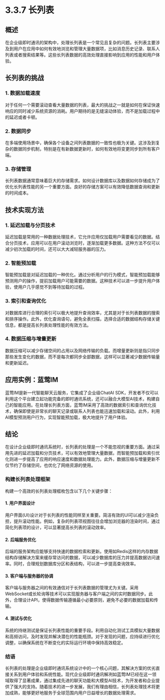 # 3.3.7 长列表

## 概述

在企业级即时通讯的架构中，处理长列表是一个常见且复杂的问题。长列表主要涉及到用户在应用中如何有效地浏览和管理大量数据项，比如消息历史记录、联系人列表或者搜索结果等。这些长列表数据的高效处理直接影响到应用的性能和用户体验。

## 长列表的挑战

### 1. 数据加载速度

对于任何一个需要滚动查看大量数据的列表，最大的挑战之一就是如何在保证快速响应的同时减少系统资源的消耗。用户期待的是无缝滚动体验，而不是加载过程中的延迟或者卡顿。

### 2. 数据同步

在多端使用场景中，确保各个设备之间列表数据的一致性也极为关键。这涉及到复杂的数据同步机制，特别是在有新数据更新时，如何有效地将变更同步到所有客户端。

### 3. 存储管理

长列表数据通常意味着巨大的存储需求。如何设计数据库以及数据如何存储成为了优化长列表性能的另一个重要方面。良好的存储方案可以有效降低数据查询和更新的时间成本。

## 技术实现方法

### 1. 延迟加载与分页技术

延迟加载是常用的一种数据处理技术，它允许应用仅加载用户需要看见的数据。结合分页技术，应用可以在用户滚动浏览时，逐渐加载更多数据。这种方法不仅可以减少初次加载的时间，还可以大大减轻服务器的压力。

### 2. 智能预加载

智能预加载是对延迟加载的一种优化。通过分析用户的行为模式，智能预加载能够预测用户的操作，提前加载用户可能需要的数据。这种技术可以进一步提升用户体验，使用户几乎感觉不到等待加载的过程。

### 3. 索引和查询优化

对数据库进行合理的索引可以极大地提升查询效率，尤其是对于长列表数据的搜索和排序操作。此外，优化查询语句，避免全表扫描，选择合适的数据结构存储关键信息，都是提高长列表处理性能的有效方法。

### 4. 数据压缩与增量更新

数据压缩可以减少存储空间的占用以及网络传输的负载。而增量更新则是指只同步那些发生变化的数据，而不是每次都同步全部数据，这样可以显著减少数据传输量和更新延迟。

## 应用实例：蓝莺IM

蓝莺IM是新一代智能聊天云服务，它集成了企业级ChatAI SDK，开发者不仅可以利用这个平台建立起功能完备的即时通讯系统，还可以融合大模型AI技术，构建自己的智能应用。在处理长列表方面，蓝莺IM采用了高效的数据索引和查询优化技术，确保即使是非常长的聊天记录或联系人列表也能迅速加载和滚动。此外，利用AI模型预测用户行为，实现智能预加载，极大地提升了用户体验。

## 结论

在设计企业级即时通讯系统时，长列表的处理是一个不能忽视的重要方面。通过采用先进的延迟加载和分页技术，可以有效地管理大量数据，而智能预加载和索引优化则进一步提高了应用的响应速度和数据处理能力。此外，数据压缩与增量更新不仅节约了存储空间，也优化了网络资源的使用。

### 构建长列表处理框架

构建一个高效的长列表处理框枚包含以下几个关键步骤：

#### 1. 用户界面设计

用户界面(UI)设计对于长列表的性能同样至关重要。简洁有效的UI可以减少渲染负担，提升滚动性能。例如，复杂的列表项视图往往会增加浏览器的渲染时间，通过简化列表项的设计，可以显著提高长列表的滚动效率。

#### 2. 后端服务优化

后端的服务架构应能够支持快速的数据检索和更新。使用如Redis这样的内存数据结构存储解决方案来缓存常访问的数据，可以减少数据库的压力并提高数据访问速率。同时，合理规划数据库分区和表结构，可以进一步提高查询效率。

#### 3. 客户端与服务器的协调

客户端与服务器之间的有效通信对于长列表数据的管理尤为关键。采用WebSocket或长轮询等技术可以实现服务器与客户端之间的实时数据同步。此外，合理设计API，使得数据传输遵循最小必要原则，避免不必要的数据加载和传输。

#### 4. 测试与优化

系统的持继测试是保证长列表性能的重要手段。利用自动化测试工具模拟大量数据和高频访问，及时发现并解决潜在的性能瓶颈。对于发现的问题，应持续进行优化调整，以确保系统在不断变化的实际运行环境中保持高效稳定。

### 结语

长列表的处理是企业级即时通讯系统设计中的一个核心问题，其解决方案的优劣直接关系到用户体验和系统性能。现代企业级即时通讯解冽如蓝莺IM已经在这一领域取得了显著成果，通过集成先进的聊天功能和大模型AI技术，为开发者和企业提供了强大的支持。随着技术的进一步发展，我们有理由相信，长列表处理技术将更加成熟，能够更好地服务于全球范围内用户日益增长的数据处理需求。